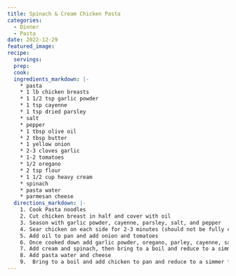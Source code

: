 ```yaml
---
title: Spinach & Cream Chicken Pasta
categories:
  - Dinner
  - Pasta
date: 2022-12-29
featured_image:
recipe:
  servings:
  prep:
  cook:
  ingredients_markdown: |-
    * pasta
    * 1 lb chicken breasts
    * 1 1/2 tsp garlic powder
    * 1 tsp cayenne 
    * 1 tsp dried parsley 
    * salt
    * pepper
    * 1 tbsp olive oil
    * 2 tbsp butter
    * 1 yellow onion
    * 2-3 cloves garlic
    * 1-2 tomatoes
    * 1/2 oregano
    * 2 tsp flour
    * 1 1/2 cup heavy cream
    * spinach
    * pasta water
    * parmesan cheese
  directions_markdown: |-
    1. Cook Pasta noodles
    2. Cut chicken breast in half and cover with oil
    3. Season with garlic powder, cayenne, parsley, salt, and pepper
    4. Sear chicken on each side for 2-3 minutes (should not be fully cooked)
    5. Add oil to pan and add onion and tomatoes
    6. Once cooked down add garlic powder, oregano, parley, cayenne, salt, pepper and flour to onions and tomatoes and cook for 1-2 minutes
    7. Add cream and spinach, then bring to a boil and reduce to a simmer for 5-6 minutes
    8. Add pasta water and cheese
    9.  Bring to a boil and add chicken to pan and reduce to a simmer for 5 minutes. 
---
```

